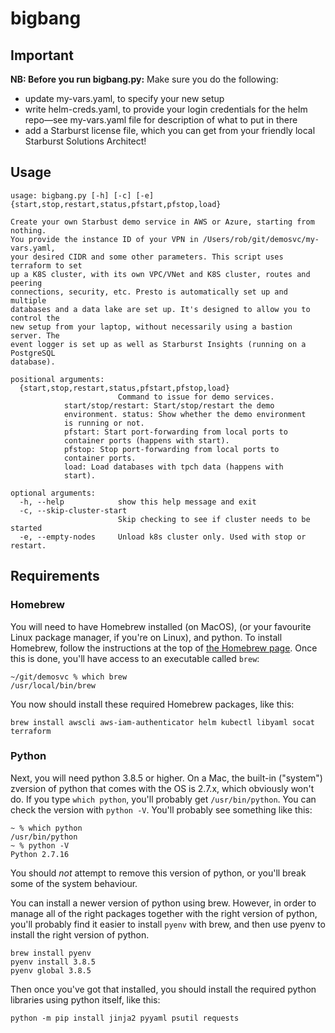 # bigbang

## Important

**NB: Before you run bigbang.py:** Make sure you do the following:

- update my-vars.yaml, to specify your new setup
- write helm-creds.yaml, to provide your login credentials for the helm repo—see
  my-vars.yaml file for description of what to put in there
- add a Starburst license file, which you can get from your friendly local
  Starburst Solutions Architect!

## Usage

```
usage: bigbang.py [-h] [-c] [-e] {start,stop,restart,status,pfstart,pfstop,load}

Create your own Starbust demo service in AWS or Azure, starting from nothing.
You provide the instance ID of your VPN in /Users/rob/git/demosvc/my-vars.yaml,
your desired CIDR and some other parameters. This script uses terraform to set
up a K8S cluster, with its own VPC/VNet and K8S cluster, routes and peering
connections, security, etc. Presto is automatically set up and multiple
databases and a data lake are set up. It's designed to allow you to control the
new setup from your laptop, without necessarily using a bastion server. The
event logger is set up as well as Starburst Insights (running on a PostgreSQL
database).

positional arguments:
  {start,stop,restart,status,pfstart,pfstop,load}
                        Command to issue for demo services.
			start/stop/restart: Start/stop/restart the demo
			environment. status: Show whether the demo environment
			is running or not.
			pfstart: Start port-forwarding from local ports to
			container ports (happens with start).
			pfstop: Stop port-forwarding from local ports to
			container ports.
			load: Load databases with tpch data (happens with
			start).

optional arguments:
  -h, --help            show this help message and exit
  -c, --skip-cluster-start
                        Skip checking to see if cluster needs to be started
  -e, --empty-nodes     Unload k8s cluster only. Used with stop or restart.
```

## Requirements

### Homebrew

You will need to have Homebrew installed (on MacOS), (or your favourite Linux
package manager, if you're on Linux), and python. To install Homebrew, follow
the instructions at the top of [the Homebrew page](https://brew.sh). Once this
is done, you'll have access to an executable called `brew`:

```
~/git/demosvc % which brew  
/usr/local/bin/brew
```

You now should install these required Homebrew packages, like this:

```
brew install awscli aws-iam-authenticator helm kubectl libyaml socat terraform
```

### Python

Next, you will need python 3.8.5 or higher. On a Mac, the built-in ("system")
zversion of python that comes with the OS is 2.7.x, which obviously won't do. If
you type `which python`, you'll probably get `/usr/bin/python`. You can check
the version with `python -V`. You'll probably see something like this:

```
~ % which python
/usr/bin/python
~ % python -V
Python 2.7.16
```

You should _not_ attempt to remove this version of python, or you'll break some
of the system behaviour.

You can install a newer version of python using brew. However, in order to
manage all of the right packages together with the right version of python,
you'll probably find it easier to install `pyenv` with brew, and then use pyenv
to install the right version of python.

```
brew install pyenv
pyenv install 3.8.5
pyenv global 3.8.5
```

Then once you've got that installed, you should install the required python
libraries using python itself, like this:

`python -m pip install jinja2 pyyaml psutil requests`
